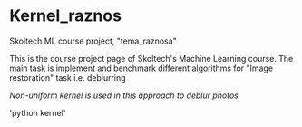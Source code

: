 # Kernel_raznos
Skoltech ML course project, "tema_raznosa"

This is the course project page of Skoltech's Machine Learning course. 
The main task is implement and benchmark different algorithms for "Image restoration" task i.e. deblurring

*Non-uniform kernel is used in this approach to deblur photos*

'python kernel' 
